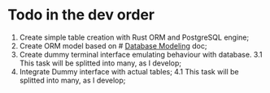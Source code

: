 # Todo in the dev order

1. Create simple table creation with Rust ORM and PostgreSQL engine;
2. Create ORM model based on # [Database Modeling](database_modeling.md) doc;
3. Create dummy terminal interface emulating behaviour with database.
  3.1 This task will be splitted into many, as I develop;
4. Integrate Dummy interface  with actual tables;
  4.1 This task will be splitted into many, as I develop;